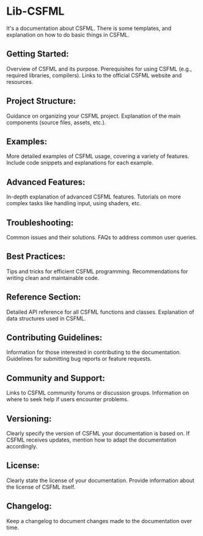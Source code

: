 # Lib-CSFML
It's a documentation about CSFML. There is some templates, and explanation on how to do basic things in CSFML.
## Getting Started:
Overview of CSFML and its purpose.
Prerequisites for using CSFML (e.g., required libraries, compilers).
Links to the official CSFML website and resources.

## Project Structure:
Guidance on organizing your CSFML project.
Explanation of the main components (source files, assets, etc.).

## Examples:
More detailed examples of CSFML usage, covering a variety of features.
Include code snippets and explanations for each example.

## Advanced Features:
In-depth explanation of advanced CSFML features.
Tutorials on more complex tasks like handling input, using shaders, etc.

## Troubleshooting:
Common issues and their solutions.
FAQs to address common user queries.

## Best Practices:
Tips and tricks for efficient CSFML programming.
Recommendations for writing clean and maintainable code.

## Reference Section:
Detailed API reference for all CSFML functions and classes.
Explanation of data structures used in CSFML.

## Contributing Guidelines:
Information for those interested in contributing to the documentation.
Guidelines for submitting bug reports or feature requests.

## Community and Support:
Links to CSFML community forums or discussion groups.
Information on where to seek help if users encounter problems.

## Versioning:
Clearly specify the version of CSFML your documentation is based on.
If CSFML receives updates, mention how to adapt the documentation accordingly.

## License:
Clearly state the license of your documentation.
Provide information about the license of CSFML itself.

## Changelog:
Keep a changelog to document changes made to the documentation over time.

